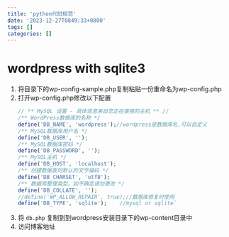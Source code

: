 ```yaml
---
title: 'python代码规范'
date: '2023-12-27T0849:33+0800'
tags: []
categories: []
---
```


# wordpress with sqlite3

1. 将目录下的wp-config-sample.php复制粘贴一份重命名为wp-config.php
2. 打开wp-config.php修改以下配置
   ```php
   // ** MySQL 设置 - 具体信息来自您正在使用的主机 ** //
   /** WordPress数据库的名称 */
   define('DB_NAME', 'wordpress');//wordpress是数据库名,可以自定义
   /** MySQL数据库用户名 */
   define('DB_USER', '');
   /** MySQL数据库密码 */
   define('DB_PASSWORD', '');
   /** MySQL主机 */
   define('DB_HOST', 'localhost');
   /** 创建数据表时默认的文字编码 */
   define('DB_CHARSET', 'utf8');
   /** 数据库整理类型。如不确定请勿更改 */
   define('DB_COLLATE', '');
   //define('WP_ALLOW_REPAIR', true);//数据库修复时使用
   define('DB_TYPE', 'sqlite');    //mysql or sqlite`
   ```
3. 将 
`db.php`
复制到到wordpress安装目录下的wp-content目录中
4. 访问博客地址
